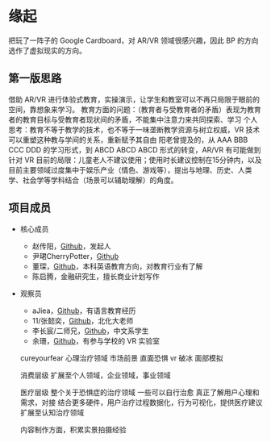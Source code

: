 # 缘起

把玩了一阵子的 Google Cardboard，对 AR/VR 领域很感兴趣，因此 BP 的方向选作了虚拟现实的方向。

## 第一版思路

借助 AR/VR 进行体验式教育，实操演示，让学生和教室可以不再只局限于眼前的空间，靠想象来学习。
教育方面的问题：（教育者与受教育者的矛盾）表现为教育者的教育目标与受教育者现状间的矛盾，不能集中注意力来共同探索、学习
个人思考：教育不等于教学的技术，也不等于一味垄断教学资源与树立权威，VR 技术可以重塑这种教与学间的关系，重新赋予其自由
阳老曾提及的，从 AAA BBB CCC DDD 的学习形式，到 ABCD ABCD ABCD 形式的转变，AR/VR 有可能做到
针对 VR 目前的局限：儿童老人不建议使用；使用时长建议控制在15分钟内，以及目前主要领域过度集中于娱乐产业（情色、游戏等），提出与地理、历史、人类学、社会学等学科结合（场景可以辅助理解）的角度。

## 项目成员

- 核心成员
  - 赵传阳，[Github](https://github.com/arlmy)，发起人
  - 尹珺CherryPotter，[Github](https://github.com/cherryPotter)
  - 董琛，[Github](https://github.com/TineeOne)，本科英语教育方向，对教育行业有了解
  - 陈启腾，金融研究生，擅长商业计划写作
- 观察员
  - aJiea，[Github](https://github.com/aJiea)，有语言教育经历
  - 11/张懿奕，[Github](https://github.com/missnacy)，北化大老师
  - 李长宸/二师兄，[Github](https://github.com/woodali)，中文系学生
  - 余珊，[Github](https://github.com/shanzibnu)，有参与学校的 VR 实验室


  cureyourfear
  心理治疗领域 市场前景
  直面恐惧
  vr 破冰
  面部模拟

  消费层级
  扩展至个人领域，企业领域，事业领域

  医疗层级
  整个关于恐惧症的治疗领域
  一些可以自行治愈
  真正了解用户心理和需求，对接
  结合更多硬件，用户治疗过程数据化，行为可视化，提供医疗建议
  扩展至认知治疗领域

  内容制作方面，积累实景拍摄经验
